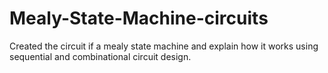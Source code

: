 # Mealy-State-Machine-circuits
Created the circuit if a mealy state machine and explain how it works using sequential and combinational circuit design.
